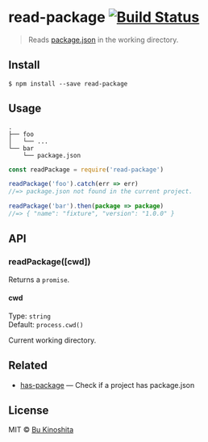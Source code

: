 # read-package [![Build Status](https://travis-ci.org/bukinoshita/read-package.svg?branch=master)](https://travis-ci.org/bukinoshita/read-package)

> Reads [package.json](https://docs.npmjs.com/files/package.json) in the working directory.

## Install

```
$ npm install --save read-package
```


## Usage

```
.
├── foo
│   └── ...
└── bar
    └── package.json
```

```js
const readPackage = require('read-package')

readPackage('foo').catch(err => err)
//=> package.json not found in the current project.

readPackage('bar').then(package => package)
//=> { "name": "fixture", "version": "1.0.0" }
```


## API

### readPackage([cwd])

Returns a `promise`.

#### cwd

Type: `string`<br>
Default: `process.cwd()`

Current working directory.


## Related
- [has-package](https://github.com/bukinoshita/has-package) — Check if a project has package.json


## License

MIT © [Bu Kinoshita](https://bukinoshita.io)
